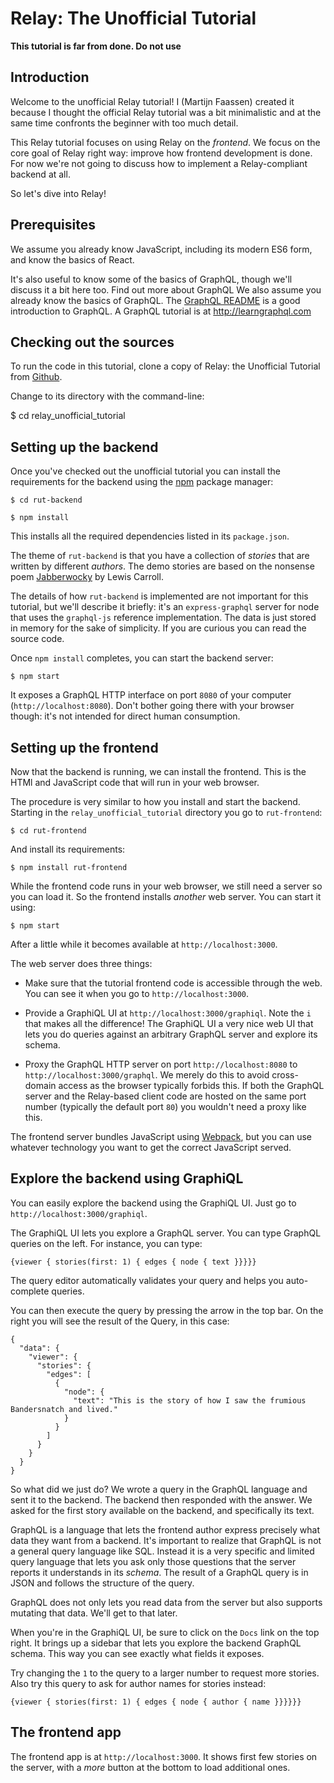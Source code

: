 Relay: The Unofficial Tutorial
==============================

**This tutorial is far from done. Do not use**

Introduction
------------

Welcome to the unofficial Relay tutorial! I (Martijn Faassen) created it
because I thought the official Relay tutorial was a bit minimalistic and
at the same time confronts the beginner with too much detail.

This Relay tutorial focuses on using Relay on the *frontend*. We focus
on the core goal of Relay right way: improve how frontend development is
done. For now we're not going to discuss how to implement a
Relay-compliant backend at all.

So let's dive into Relay!

Prerequisites
-------------

We assume you already know JavaScript, including its modern ES6 form,
and know the basics of React.

It's also useful to know some of the basics of GraphQL, though we'll
discuss it a bit here too. Find out more about GraphQL We also assume
you already know the basics of GraphQL. The [GraphQL
README](https://github.com/facebook/graphql/blob/master/README.md) is
a good introduction to GraphQL. A GraphQL tutorial is at
<http://learngraphql.com>

Checking out the sources
------------------------

To run the code in this tutorial, clone a copy of Relay: the
Unofficial Tutorial from
[Github](https://github.com/faassen/relay_unofficial_tutorial/).

Change to its directory with the command-line:

  $ cd relay_unofficial_tutorial

Setting up the backend
----------------------

Once you've checked out the unofficial tutorial you can install the
requirements for the backend using the [npm](http://www.npmjs.com)
package manager:

    $ cd rut-backend

    $ npm install

This installs all the required dependencies listed in its
`package.json`.

The theme of `rut-backend` is that you have a collection of *stories*
that are written by different *authors*. The demo stories are based on
the nonsense poem
[Jabberwocky](https://en.wikipedia.org/wiki/Jabberwocky) by Lewis
Carroll.

The details of how `rut-backend` is implemented are not important for
this tutorial, but we'll describe it briefly: it's an
`express-graphql` server for node that uses the `graphql-js` reference
implementation. The data is just stored in memory for the sake of
simplicity. If you are curious you can read the source code.

Once `npm install` completes, you can start the backend server:

    $ npm start

It exposes a GraphQL HTTP interface on port `8080` of your computer
(`http://localhost:8080`). Don't bother going there with your browser
though: it's not intended for direct human consumption.

Setting up the frontend
-----------------------

Now that the backend is running, we can install the frontend. This is
the HTMl and JavaScript code that will run in your web browser.

The procedure is very similar to how you install and start the
backend. Starting in the `relay_unofficial_tutorial` directory you
go to `rut-frontend`:

    $ cd rut-frontend

And install its requirements:

    $ npm install rut-frontend

While the frontend code runs in your web browser, we still need a server
so you can load it. So the frontend installs *another* web server. You can
start it using:

    $ npm start

After a little while it becomes available at `http://localhost:3000`.

The web server does three things:

* Make sure that the tutorial frontend code is accessible through the
  web. You can see it when you go to `http://localhost:3000`.

* Provide a GraphiQL UI at `http://localhost:3000/graphiql`. Note
  the `i` that makes all the difference! The GraphiQL UI a very nice
  web UI that lets you do queries against an arbitrary GraphQL server
  and explore its schema.

* Proxy the GraphQL HTTP server on port `http://localhost:8080` to
  `http://localhost:3000/graphql`. We merely do this to avoid
  cross-domain access as the browser typically forbids this. If both
  the GraphQL server and the Relay-based client code are hosted on the
  same port number (typically the default port `80`) you wouldn't need
  a proxy like this.

The frontend server bundles JavaScript using
[Webpack](https://webpack.github.io/), but you can use whatever
technology you want to get the correct JavaScript served.

Explore the backend using GraphiQL
----------------------------------

You can easily explore the backend using the GraphiQL UI. Just go to
`http://localhost:3000/graphiql`.

The GraphiQL UI lets you explore a GraphQL server. You can type
GraphQL queries on the left. For instance, you can type:

    {viewer { stories(first: 1) { edges { node { text }}}}}

The query editor automatically validates your query and helps you
auto-complete queries.

You can then execute the query by pressing the arrow in the top bar. On
the right you will see the result of the Query, in this case:

    {
      "data": {
        "viewer": {
          "stories": {
            "edges": [
              {
                "node": {
                  "text": "This is the story of how I saw the frumious Bandersnatch and lived."
                }
              }
            ]
          }
        }
      }
    }

So what did we just do? We wrote a query in the GraphQL language and
sent it to the backend. The backend then responded with the answer. We
asked for the first story available on the backend, and specifically
its text.

GraphQL is a language that lets the frontend author express precisely
what data they want from a backend. It's important to realize that
GraphQL is not a general query language like SQL. Instead it is a very
specific and limited query language that lets you ask only those
questions that the server reports it understands in its *schema*. The
result of a GraphQL query is in JSON and follows the structure of the
query.

GraphQL does not only lets you read data from the server but also
supports mutating that data. We'll get to that later.

When you're in the GraphiQL UI, be sure to click on the `Docs` link
on the top right. It brings up a sidebar that lets you explore the
backend GraphQL schema. This way you can see exactly what fields it
exposes.

Try changing the `1` to the query to a larger number to request more
stories. Also try this query to ask for author names for stories instead:

    {viewer { stories(first: 1) { edges { node { author { name }}}}}}

The frontend app
----------------

The frontend app is at `http://localhost:3000`. It shows first few
stories on the server, with a *more* button at the bottom to load
additional ones.
